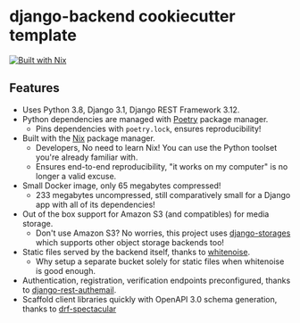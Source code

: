 # django-backend cookiecutter template

[![Built with Nix](https://builtwithnix.org/badge.svg)](https://builtwithnix.org)

## Features

- Uses Python 3.8, Django 3.1, Django REST Framework 3.12.
- Python dependencies are managed with [Poetry] package manager.
  - Pins dependencies with `poetry.lock`, ensures reproducibility!
- Built with the [Nix] package manager.
  - Developers, No need to learn Nix! You can use the Python toolset
    you're already familiar with.
  - Ensures end-to-end reproducibility, "it works on my computer" is
    no longer a valid excuse.
- Small Docker image, only 65 megabytes compressed!
  - 233 megabytes uncompressed, still comparatively small for a Django
    app with all of its dependencies!
- Out of the box support for Amazon S3 (and compatibles) for media
  storage.
  - Don't use Amazon S3? No worries, this project uses [django-storages]
    which supports other object storage backends too!
- Static files served by the backend itself, thanks to [whitenoise].
  - Why setup a separate bucket solely for static files when
    whitenoise is good enough.
- Authentication, registration, verification endpoints preconfigured,
  thanks to [django-rest-authemail].
- Scaffold client libraries quickly with OpenAPI 3.0 schema
  generation, thanks to [drf-spectacular]

[Poetry]: https://python-poetry.org/
[Nix]: https://nixos.org/
[django-storages]: https://django-storages.readthedocs.io/
[whitenoise]: http://whitenoise.evans.io/
[django-rest-authemail]: https://github.com/celiao/django-rest-authemail
[drf-spectacular]: https://github.com/tfranzel/drf-spectacular
